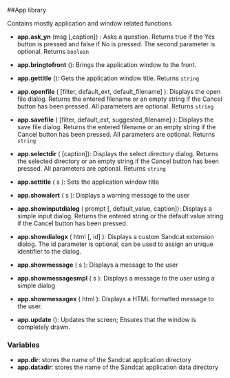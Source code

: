 ##App library

Contains mostly application and window related functions

* **app.ask_yn** (msg [,caption]) : Asks a question. Returns true if the Yes button is pressed and false if No is pressed. The second parameter is optional. Returns `boolean`

* **app.bringtofront** (): Brings the application window to the front.

* **app.gettitle** (): Gets the application window title. Returns `string`

* **app.openfile** ( [filter, default_ext, default_filename] ): Displays the open file dialog. Returns the entered filename or an empty string if the Cancel button has been pressed. All parameters are optional. Returns `string`

* **app.savefile** ( [filter, default_ext, suggested_filename] ): Displays the save file dialog. Returns the entered filename or an empty string if the Cancel button has been pressed. All parameters are optional. Returns `string`

* **app.selectdir** ( [caption]): Displays the select directory dialog. Returns the selected directory or an empty string if the Cancel button has been pressed. All parameters are optional. Returns `string`

* **app.settitle** ( s ): Sets the application window title

* **app.showalert** ( s ): Displays a warning message to the user
 
* **app.showinputdialog** ( prompt [, default_value, caption]): Displays a simple input dialog. Returns the entered string or the default value string if the Cancel button has been pressed.

* **app.showdialogx** ( html [, id] ): Displays a custom Sandcat extension dialog. The id parameter is optional, can be used to assign an unique identifier to the dialog.

* **app.showmessage** ( s ): Displays a message to the user

* **app.showmessagesmpl** ( s ): Displays a message to the user using a simple dialog

* **app.showmessagex** ( html ): Displays a HTML formatted message to the user.

* **app.update** (): Updates the screen; Ensures that the window is completely drawn.

### Variables

* **app.dir**: stores the name of the Sandcat application directory
* **app.datadir**: stores the name of the Sandcat application data directory